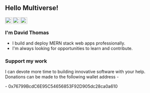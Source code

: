 ## Hello Multiverse! </h2>
<a href="https://www.linkedin.com/in/djtin/">
  <img align="left" alt="David's LinkedIn" width="22px" src="https://cdn.jsdelivr.net/npm/simple-icons@v3/icons/linkedin.svg" />
</a>
<a href="https://github.com/davidjt7">
  <img align="left" alt="David's Github" width="22px" src="https://cdn.jsdelivr.net/npm/simple-icons@v3/icons/github.svg" />
</a>
<a href="https://www.hackerrank.com/djt_in7">
  <img align="left" alt="David's Hackerrank" width="22px" src="https://cdn.jsdelivr.net/npm/simple-icons@v3/icons/hackerrank.svg" />
</a>
<br />

### I'm David Thomas
- I build and deploy MERN stack web apps professionally.
- I'm always looking for opportunities to learn and contribute.

### Support my work
<p>I can devote more time to building innovative software with your help. Donations can be made to the following wallet address -</p>
- 0x76799BcdC6E95C54656853F92D905dc28ca0a610

